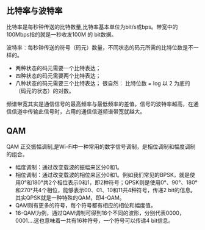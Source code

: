 ## 比特率与波特率

比特率是每秒钟传送的比特数量,比特率基本单位为bit/s或bps。带宽中的100Mbps指的就是一秒收发100M 的 bit数据。

波特率：每秒钟传送的符号（码元）数量，不同状态的码元所需的比特位数是不一样的。
- 两种状态的码元需要一个比特表达；
- 四种状态的码元需要两个比特表达；
- 八种状态的码元需要三个比特表达；
很自然： 比特位数 = log 以 2 为底的（码元的状态）的对数。


频谱带宽其实是通信信号的最高频率与最低频率的差值。信号的波特率越高，在通信信道中传输此信号时，占用的通信信道频谱带宽就越大。

## QAM 
QAM 正交振幅调制,是Wi-Fi中一种常用的数字信号调制，是相位调制和幅度调制的组合。
- 幅度调制：通过改变载波的振幅来区分0和1。
- 相位调制：通过改变载波的相位来区分0和1。例如我们常见的BPSK，就是使用0°和180°共2个相位表示0和1，即2种符号；QPSK则是使用0°、90°、180°和270°共4个相位，能够表示00、01、10和11共4种符号，传递2 bit的信息。其实QPSK就是一种特殊的QAM，即4-QAM。
- QAM则有更多的符号，每个符号都有相应的相位和幅度值。
- 16-QAM为例，通过QAM调制可得到16个不同的波形，分别代表0000，0001....这也意味着一共有16种符号，一个符号可以传递4 bit信息。

